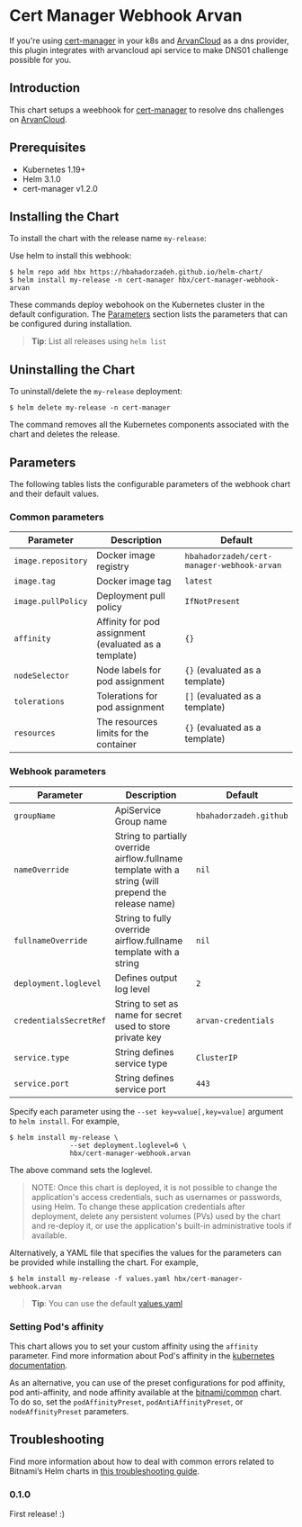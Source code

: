 # Cert Manager Webhook Arvan

If you're using [cert-manager](https://cert-manager.io) in your k8s and [ArvanCloud](https://www.arvancloud.com/en) as a dns provider, this plugin integrates with arvancloud api service to make DNS01 challenge possible for you.

## Introduction

This chart setups a weebhook for [cert-manager](https://cert-manager.io) to resolve dns challenges on [ArvanCloud](https://www.arvancloud.com/en).

## Prerequisites

- Kubernetes 1.19+
- Helm 3.1.0
- cert-manager v1.2.0

## Installing the Chart

To install the chart with the release name `my-release`:

Use helm to install this webhook:

```console
$ helm repo add hbx https://hbahadorzadeh.github.io/helm-chart/
$ helm install my-release -n cert-manager hbx/cert-manager-webhook-arvan
```


These commands deploy webohook on the Kubernetes cluster in the default configuration. The [Parameters](#parameters) section lists the parameters that can be configured during installation.

> **Tip**: List all releases using `helm list`

## Uninstalling the Chart

To uninstall/delete the `my-release` deployment:

```console
$ helm delete my-release -n cert-manager
```

The command removes all the Kubernetes components associated with the chart and deletes the release.

## Parameters

The following tables lists the configurable parameters of the webhook chart and their default values.

### Common parameters

| Parameter                 | Description                                     | Default                                                 |
| ------------------------- | ----------------------------------------------- | ------------------------------------------------------- |
| `image.repository`        | Docker image registry                           | `hbahadorzadeh/cert-manager-webhook-arvan`              |
| `image.tag`               | Docker image tag                                | `latest`                                                |
| `image.pullPolicy`        | Deployment pull policy                          | `IfNotPresent`                                          |
| `affinity`                | Affinity for pod assignment (evaluated as a template)                                                                | `{}`                           |
| `nodeSelector`            | Node labels for pod assignment                                                                                       | `{}` (evaluated as a template) |
| `tolerations`             | Tolerations for pod assignment                                                                                       | `[]` (evaluated as a template) |
| `resources`               | The resources limits for the container                                                                               | `{}` (evaluated as a template) |

### Webhook parameters

| Parameter                | Description                                                                                                          | Default            |
| ------------------------ | ---------------------------------------------------------------------------------------------------- | --------------------------- |
| `groupName`              | ApiService Group name                                                                                | `hbahadorzadeh.github`      |
| `nameOverride`           | String to partially override airflow.fullname template with a string (will prepend the release name) | `nil`                          || `fullnameOverride`       | ApiService Group name                           | `hbahadorzadeh.github`      |
| `fullnameOverride`       | String to fully override airflow.fullname template with a string                                     | `nil`                          |
| `deployment.loglevel`    | Defines output log level                                                                             | `2`                          |
| `credentialsSecretRef`   | String to set as name for secret used to store private key                            | `arvan-credentials`                          |
| `service.type`           | String defines service type                                                        | `ClusterIP`                          |
| `service.port`           | String defines service port                                                        | `443`                          |

Specify each parameter using the `--set key=value[,key=value]` argument to `helm install`. For example,

```console
$ helm install my-release \
               --set deployment.loglevel=6 \
               hbx/cert-manager-webhook.arvan
```

The above command sets the loglevel.

> NOTE: Once this chart is deployed, it is not possible to change the application's access credentials, such as usernames or passwords, using Helm. To change these application credentials after deployment, delete any persistent volumes (PVs) used by the chart and re-deploy it, or use the application's built-in administrative tools if available.

Alternatively, a YAML file that specifies the values for the parameters can be provided while installing the chart. For example,

```console
$ helm install my-release -f values.yaml hbx/cert-manager-webhook.arvan
```

> **Tip**: You can use the default [values.yaml](values.yaml)

### Setting Pod's affinity

This chart allows you to set your custom affinity using the `affinity` parameter. Find more information about Pod's affinity in the [kubernetes documentation](https://kubernetes.io/docs/concepts/configuration/assign-pod-node/#affinity-and-anti-affinity).

As an alternative, you can use of the preset configurations for pod affinity, pod anti-affinity, and node affinity available at the [bitnami/common](https://github.com/bitnami/charts/tree/master/bitnami/common#affinities) chart. To do so, set the `podAffinityPreset`, `podAntiAffinityPreset`, or `nodeAffinityPreset` parameters.
## Troubleshooting

Find more information about how to deal with common errors related to Bitnami’s Helm charts in [this troubleshooting guide](https://docs.bitnami.com/general/how-to/troubleshoot-helm-chart-issues).

### 0.1.0

First release! :)
